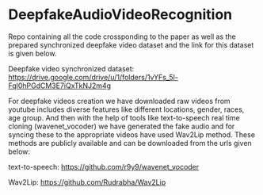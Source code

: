 # DeepfakeAudioVideoRecognition
Repo containing all the code crossponding to the paper as well as the prepared synchronized deepfake video dataset and the link for this dataset is given below.

Deepfake video synchronized dataset: https://drive.google.com/drive/u/1/folders/1vYFs_5l-Fql0hPGdCM3E7iQxTkNJ2m4g

For deepfake videos creation we have downloaded raw videos from youtube includes diverse features like different locations, gender, races, age group. And then with the help of tools like text-to-speech real time cloning (wavenet_vocoder) we have generated the fake audio and for syncing these to the appropriate videos have used Wav2Lip method. These methods are publicly available and can be downloaded from the urls given below:

text-to-speech: https://github.com/r9y9/wavenet_vocoder

Wav2Lip: https://github.com/Rudrabha/Wav2Lip

